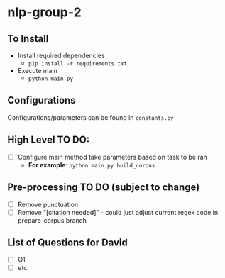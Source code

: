 # nlp-group-2

## To Install
* Install required dependencies
    - `pip install -r requirements.txt`
* Execute main
    - `python main.py`

## Configurations
Configurations/parameters can be found in `constants.py`

## High Level TO DO:
- [ ] Configure main method take parameters based on task to be ran
    * **For example**: `python main.py build_corpus`
    
## Pre-processing TO DO (subject to change)
- [ ] Remove punctuation
- [ ] Remove "[citation needed]" - could just adjust current regex code in prepare-corpus branch
    
## List of Questions for David
- [ ] Q1
- [ ] etc.
